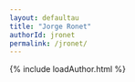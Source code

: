 ```yaml
---
layout: defaultau
title: "Jorge Ronet"
authorId: jronet
permalink: /jronet/
---
```

{% include loadAuthor.html %}
<script>
    $(document).ready(function(){
        showAuthorBio('{{ page.authorId }}');
   });
</script>
